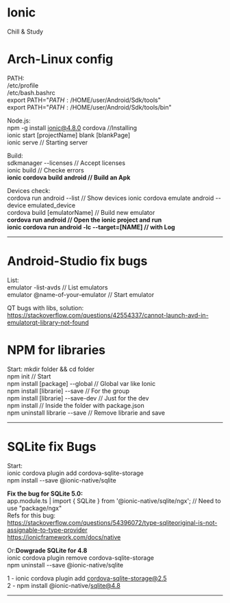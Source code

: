 # Ionic
Chill &amp; Study

# Arch-Linux config
PATH:  
/etc/profile  
/etc/bash.bashrc  
  export PATH="$PATH:/$HOME/user/Android/Sdk/tools"  
  export PATH="$PATH:/$HOME/user/Android/Sdk/tools/bin"  

Node.js:  
  npm -g install ionic@4.8.0 cordova //Installing  
  ionic start [projectName] blank [blankPage]  
  ionic serve // Starting server  

Build:  
  sdkmanager --licenses // Accept licenses  
  ionic build // Checke errors  
  **ionic cordova build android // Build an Apk**  
  
Devices check:  
  cordova run android  --list // Show devices
  ionic cordova emulate android --device emulated_device  
  cordova build [emulatorName] // Build new emulator  
  **cordova run android // Open the ionic project and run**  
  **ionic cordova run android -lc --target=[NAME] // with Log**

-----------------------------------

# Android-Studio fix bugs  
List:  
  emulator -list-avds // List emulators  
  emulator @name-of-your-emulator // Start emulator  
  
QT bugs with libs, solution:  
https://stackoverflow.com/questions/42554337/cannot-launch-avd-in-emulatorqt-library-not-found  

# NPM for libraries  
Start:
  mkdir folder && cd folder  
  npm init // Start  
  npm install [package] --global // Global var like Ionic  
  npm install [librarie] --save // For the group  
  npm install [librarie] --save-dev // Just for the dev  
  npm install // Inside the folder with package.json  
  npm uninstall librarie --save // Remove librarie and save  

-----------------------------------

# SQLite fix Bugs  
Start:  
  ionic cordova plugin add cordova-sqlite-storage  
  npm install --save @ionic-native/sqlite  
  
**Fix the bug for SQLite 5.0:**  
  app.module.ts | import { SQLite } from '@ionic-native/sqlite/ngx'; // Need to use "package/ngx"  
Refs for this bug:  
https://stackoverflow.com/questions/54396072/type-sqliteoriginal-is-not-assignable-to-type-provider  
https://ionicframework.com/docs/native  
  
Or:**Dowgrade SQLite for 4.8**  
  ionic cordova plugin remove cordova-sqlite-storage  
  npm uninstall --save @ionic-native/sqlite  
  
  1 - ionic cordova plugin add cordova-sqlite-storage@2.5  
  2 - npm install @ionic-native/sqlite@4.8  

-----------------------------------
